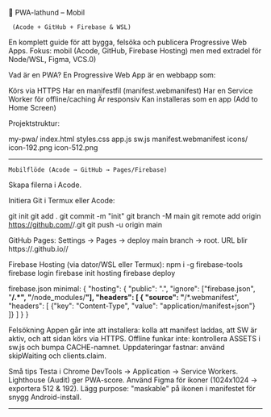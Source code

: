 📱 PWA-lathund – Mobil 

     (Acode + GitHub + Firebase & WSL)
     
En komplett guide för att bygga, felsöka och publicera Progressive Web Apps. Fokus: mobil (Acode, GitHub, Firebase Hosting) men med extradel för Node/WSL, Figma, VCS.0) 

Vad är en PWA?
En Progressive Web App är en webbapp som:

Körs via HTTPS
Har en manifestfil (manifest.webmanifest)
Har en Service Worker för offline/caching
Är responsiv
Kan installeras som en app (Add to Home Screen)

Projektstruktur: 

my-pwa/
  index.html
  styles.css
  app.js
  sw.js
  manifest.webmanifest
  icons/
    icon-192.png
    icon-512.png
______________________________________________________

    Mobilflöde (Acode → GitHub → Pages/Firebase)
Skapa filerna i Acode.

Initiera Git i Termux eller Acode:

git init
git add .
git commit -m "init"
git branch -M main
git remote add origin https://github.com/<user>/<repo>.git
git push -u origin main

GitHub Pages: Settings → Pages → deploy main branch → root.
URL blir https://<user>.github.io/<repo>/

Firebase Hosting (via dator/WSL eller Termux):
npm i -g firebase-tools
firebase login
firebase init hosting
firebase deploy

firebase.json minimal:
{
  "hosting": {
    "public": ".",
    "ignore": ["firebase.json", "**/.*", "**/node_modules/**"],
    "headers": [
      { "source": "**/*.webmanifest", "headers": [
        {"key": "Content-Type", "value": "application/manifest+json"}
      ]}
    ]
  }
}


Felsökning
Appen går inte att installera: kolla att manifest laddas, att SW är aktiv, och att sidan körs via HTTPS.
Offline funkar inte: kontrollera ASSETS i sw.js och bumpa CACHE-namnet.
Uppdateringar fastnar: använd skipWaiting och clients.claim.

Små tips
Testa i Chrome DevTools → Application → Service Workers.
Lighthouse (Audit) ger PWA-score.
Använd Figma för ikoner (1024x1024 → exportera 512 & 192).
Lägg purpose: "maskable" på ikonen i manifestet för snygg Android-install.

______________________________________________________


